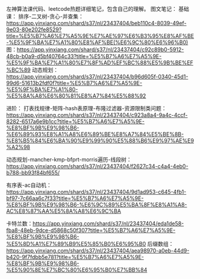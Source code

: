 <!--
 * @Author: baisichen
 * @Date: 2023-10-17 12:11:30
 * @LastEditTime: 2023-10-21 23:11:13
 * @LastEditors: baisichen
 * @Description: 
-->


左神算法课代码、leetcode热题详细笔记，包含自己的理解。
图文笔记：
基础课：
排序-二叉树-贪心-并查集：https://app.yinxiang.com/shard/s37/nl/23437404/beb110c4-8039-49ef-9e03-80e202fe8529?title=%E5%B7%A6%E7%A5%9E%E7%AE%97%E6%B3%95%E8%AF%BE-%E5%9F%BA%E7%A1%80%E8%AF%BE(%E6%9C%80%E6%96%B0)
图：https://app.yinxiang.com/shard/s37/nl/23437404/c92c89b0-5912-48cb-b0a9-d5bf40764c33?title=%E5%B7%A6%E7%A5%9E-%E5%9F%BA%E7%A1%80%E7%8F%AD%EF%BC%88%E5%9B%BE%EF%BC%89
动态规划：https://app.yinxiang.com/shard/s37/nl/23437404/b96d605f-0340-45d1-99d6-51613b2fdf0f?title=%E5%B7%A6%E7%A5%9E-%E5%9F%BA%E7%A1%80-%E5%8A%A8%E6%80%81%E8%A7%84%E5%88%92


进阶：
打表找规律-矩阵-hash表原理-布隆过滤器-资源限制类问题：https://app.yinxiang.com/shard/s37/nl/23437404/c923a8a4-9a4c-4ccf-8282-6517a6e9b1cc?title=%E5%B7%A6%E7%A5%9E-%E8%BF%9B%E9%98%B6-%E6%89%93%E8%A1%A8%E6%89%BE%E8%A7%84%E5%BE%8B-%E8%B5%84%E6%BA%90%E9%99%90%E5%88%B6%E9%97%AE%E9%A2%98

动态规划-mancher-kmp-bfprt-morris遍历-线段树：https://app.yinxiang.com/shard/s37/nl/23437404/f2627c34-c4a4-4eb0-b788-bb93f84bf655/

有序表-ac自动机：https://app.yinxiang.com/shard/s37/nl/23437404/9d1ad953-c645-4fb1-bf97-7c66aa6c7f33?title=%E5%B7%A6%E7%A5%9E-%E8%BF%9B%E9%98%B6-%E6%9C%89%E5%BA%8F%E8%A1%A8-AC%E8%87%AA%E5%8A%A8%E6%9C%BA


卡特兰数：https://app.yinxiang.com/shard/s37/nl/23437404/eda1de58-fba8-48eb-9dce-d5868c50f307?title=%E5%B7%A6%E7%A5%9E-%E8%BF%9B%E9%98%B6-%E5%8D%A1%E7%89%B9%E5%85%B0%E6%95%B0
后缀数组：https://app.yinxiang.com/shard/s37/nl/23437404/aea98970-a0eb-44d9-b420-9f7fdbb5e781?title=%E5%B7%A6%E7%A5%9E-%E8%BF%9B%E9%98%B6-%E5%90%8E%E7%BC%80%E6%95%B0%E7%BB%84
